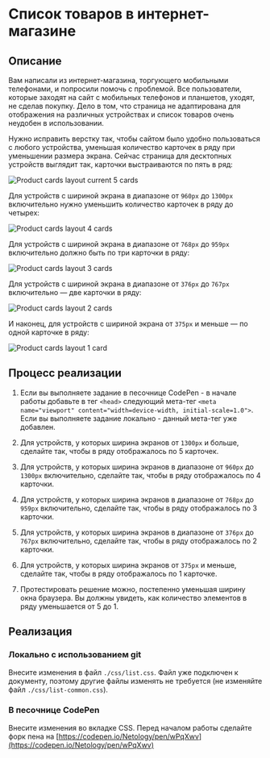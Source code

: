 # Список товаров в интернет-магазине

## Описание

Вам написали из интернет-магазина, торгующего мобильными телефонами, и попросили помочь с проблемой. Все пользователи, которые заходят на сайт с мобильных телефонов и планшетов, уходят, не сделав покупку. Дело в том, что страница не адаптирована для отображения на различных устройствах и список товаров очень неудобен в использовании. 

Нужно исправить верстку так, чтобы сайтом было удобно пользоваться с любого устройства, уменьшая количество карточек в ряду при уменьшении размера экрана. Сейчас страница для десктопных устройств выглядит так, карточки выстраиваются по пять в ряд:
 
![Product cards layout current 5 cards](../../sources/adaptive-layout-list-5.jpg)

Для устройств с шириной экрана в диапазоне от `960px` до `1300px` включительно нужно уменьшить количество карточек в ряду до четырех:

![Product cards layout 4 cards](../../sources/adaptive-layout-list-4.jpg)

Для устройств с шириной экрана в диапазоне от `768px` до `959px` включительно должно быть по три карточки в ряду:

![Product cards layout 3 cards](../../sources/adaptive-layout-list-3.jpg)

Для устройств с шириной экрана в диапазоне от `376px` до `767px` включительно — две карточки в ряду:

![Product cards layout 2 cards](../../sources/adaptive-layout-list-2.jpg)

И наконец, для устройств с шириной экрана от `375px` и меньше — по одной карточке в ряду:

![Product cards layout 1 card](../../sources/adaptive-layout-list-1.jpg)

## Процесс реализации

1. Если вы выполняете задание в песочнице CodePen - в начале работы добавьте в тег `<head>` следующий мета-тег `<meta name="viewport" content="width=device-width, initial-scale=1.0">`. Если вы выполняете задание локально - данный мета-тег уже добавлен.

2. Для устройств, у которых ширина экранов от `1300px` и больше, сделайте так, чтобы в ряду отображалось по 5 карточек.

3. Для устройств, у которых ширина экранов в диапазоне от `960px` до `1300px` включительно, сделайте так, чтобы в ряду отображалось по 4 карточки.

4. Для устройств, у которых ширина экранов в диапазоне от `768px` до `959px` включительно, сделайте так, чтобы в ряду отображалось по 3 карточки.

5. Для устройств, у которых ширина экранов в диапазоне от `376px` до `767px` включительно, сделайте так, чтобы в ряду отображалось по 2 карточки.

6. Для устройств, у которых ширина экранов от `375px` и меньше, сделайте так, чтобы в ряду отображалось по 1 карточке.

7. Протестировать решение можно, постепенно уменьшая ширину окна браузера. Вы должны увидеть, как количество элементов в ряду уменьшается от 5 до 1.

## Реализация

### Локально с использованием git

Внесите изменения в файл `./css/list.css`. Файл уже подключен к документу, поэтому другие файлы изменять не требуется (не изменяйте файл `./css/list-common.css`).

### В песочнице CodePen

Внесите изменения во вкладке CSS. Перед началом работы сделайте форк пена на [https://codepen.io/Netology/pen/wPqXwv](https://codepen.io/Netology/pen/wPqXwv)
